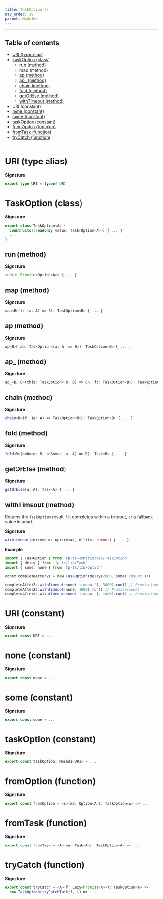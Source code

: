 ```yaml
---
title: TaskOption.ts
nav_order: 19
parent: Modules
---
```


---

<h2 class="text-delta">Table of contents</h2>

- [URI (type alias)](#uri-type-alias)
- [TaskOption (class)](#taskoption-class)
  - [run (method)](#run-method)
  - [map (method)](#map-method)
  - [ap (method)](#ap-method)
  - [ap\_ (method)](#ap_-method)
  - [chain (method)](#chain-method)
  - [fold (method)](#fold-method)
  - [getOrElse (method)](#getorelse-method)
  - [withTimeout (method)](#withtimeout-method)
- [URI (constant)](#uri-constant)
- [none (constant)](#none-constant)
- [some (constant)](#some-constant)
- [taskOption (constant)](#taskoption-constant)
- [fromOption (function)](#fromoption-function)
- [fromTask (function)](#fromtask-function)
- [tryCatch (function)](#trycatch-function)

---

# URI (type alias)

**Signature**

```ts
export type URI = typeof URI
```

# TaskOption (class)

**Signature**

```ts
export class TaskOption<A> {
  constructor(readonly value: Task<Option<A>>) { ... }
  ...
}
```

## run (method)

**Signature**

```ts
run(): Promise<Option<A>> { ... }
```

## map (method)

**Signature**

```ts
map<B>(f: (a: A) => B): TaskOption<B> { ... }
```

## ap (method)

**Signature**

```ts
ap<B>(fab: TaskOption<(a: A) => B>): TaskOption<B> { ... }
```

## ap\_ (method)

**Signature**

```ts
ap_<B, C>(this: TaskOption<(b: B) => C>, fb: TaskOption<B>): TaskOption<C> { ... }
```

## chain (method)

**Signature**

```ts
chain<B>(f: (a: A) => TaskOption<B>): TaskOption<B> { ... }
```

## fold (method)

**Signature**

```ts
fold<R>(onNone: R, onSome: (a: A) => R): Task<R> { ... }
```

## getOrElse (method)

**Signature**

```ts
getOrElse(a: A): Task<A> { ... }
```

## withTimeout (method)

Returns the `TaskOption` result if it completes within a timeout, or a fallback value instead.

**Signature**

```ts
withTimeout(onTimeout: Option<A>, millis: number) { ... }
```

**Example**

```ts
import { TaskOption } from 'fp-ts-contrib/lib/TaskOption'
import { delay } from 'fp-ts/lib/Task'
import { some, none } from 'fp-ts/lib/Option'

const completeAfter2s = new TaskOption(delay(2000, some('result')))

completeAfter2s.withTimeout(some('timeout'), 3000).run() // Promise(some('result'))
completeAfter2s.withTimeout(none, 1000).run() // Promise(none)
completeAfter2s.withTimeout(some('timeout'), 1000).run() // Promise(some('timeout'))
```

# URI (constant)

**Signature**

```ts
export const URI = ...
```

# none (constant)

**Signature**

```ts
export const none = ...
```

# some (constant)

**Signature**

```ts
export const some = ...
```

# taskOption (constant)

**Signature**

```ts
export const taskOption: Monad1<URI> = ...
```

# fromOption (function)

**Signature**

```ts
export const fromOption = <A>(ma: Option<A>): TaskOption<A> => ...
```

# fromTask (function)

**Signature**

```ts
export const fromTask = <A>(ma: Task<A>): TaskOption<A> => ...
```

# tryCatch (function)

**Signature**

```ts
export const tryCatch = <A>(f: Lazy<Promise<A>>): TaskOption<A> =>
  new TaskOption(tryCatchTask(f, () => ...
```
